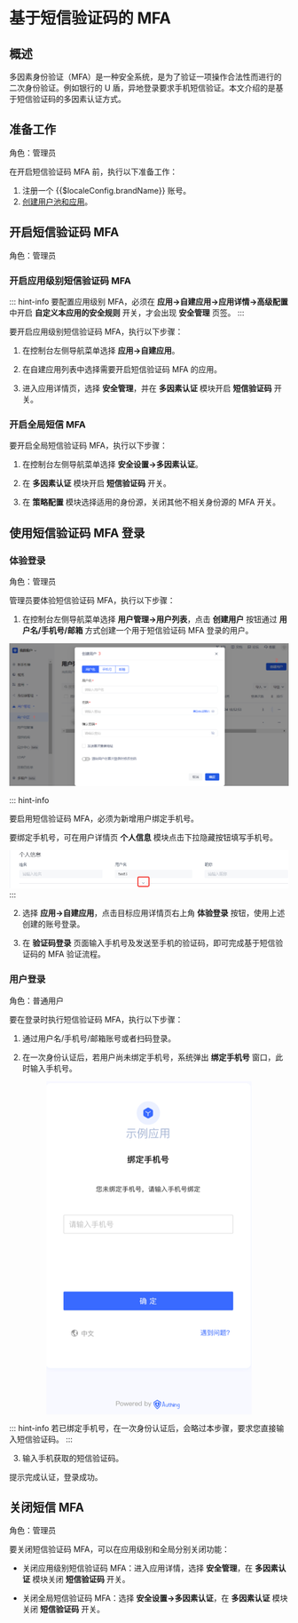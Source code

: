 # 基于短信验证码的 MFA

<LastUpdated/>

## 概述

多因素身份验证（MFA）是一种安全系统，是为了验证一项操作合法性而进行的二次身份验证。例如银行的 U 盾，异地登录要求手机短信验证。本文介绍的是基于短信验证码的多因素认证方式。

## 准备工作

角色：管理员

在开启短信验证码 MFA 前，执行以下准备工作：

1. <a :href="`${$themeConfig.consoleDomain}`">注册一个 {{$localeConfig.brandName}} 账号</a>。
2. [创建用户池和应用](/guides/basics/authenticate-first-user/use-hosted-login-page.md)。

## 开启短信验证码 MFA

角色：管理员

### 开启应用级别短信验证码 MFA

::: hint-info
要配置应用级别 MFA，必须在 **应用->自建应用->应用详情->高级配置** 中开启 **自定义本应用的安全规则** 开关，才会出现 **安全管理** 页签。
:::

要开启应用级别短信验证码 MFA，执行以下步骤：

1. 在控制台左侧导航菜单选择 **应用->自建应用**。

2. 在自建应用列表中选择需要开启短信验证码 MFA 的应用。

3. 进入应用详情页，选择 **安全管理**，并在 **多因素认证** 模块开启 **短信验证码** 开关。

### 开启全局短信 MFA

要开启全局短信验证码 MFA，执行以下步骤：

1. 在控制台左侧导航菜单选择 **安全设置->多因素认证**。

2. 在 **多因素认证** 模块开启 **短信验证码** 开关。

3. 在 **策略配置** 模块选择适用的身份源，关闭其他不相关身份源的 MFA 开关。

## 使用短信验证码 MFA 登录

### 体验登录

角色：管理员

管理员要体验短信验证码 MFA，执行以下步骤：

1. 在控制台左侧导航菜单选择 **用户管理->用户列表**，点击 **创建用户** 按钮通过 **用户名/手机号/邮箱** 方式创建一个用于短信验证码 MFA 登录的用户。

![](./images/create-user.png)

::: hint-info

要启用短信验证码 MFA，必须为新增用户绑定手机号。

要绑定手机号，可在用户详情页 **个人信息** 模块点击下拉隐藏按钮填写手机号。

![](./images/unhide-button.png)
:::

2. 选择 **应用->自建应用**，点击目标应用详情页右上角 **体验登录** 按钮，使用上述创建的账号登录。

3. 在 **验证码登录** 页面输入手机号及发送至手机的验证码，即可完成基于短信验证码的 MFA 验证流程。

### 用户登录

角色：普通用户

要在登录时执行短信验证码 MFA，执行以下步骤：

1. 通过用户名/手机号/邮箱账号或者扫码登录。

2. 在一次身份认证后，若用户尚未绑定手机号，系统弹出 **绑定手机号** 窗口，此时输入手机号。

<img src="./images/Xnip2021-03-04_15-30-05.png" height=600 style="display:block;margin: 0 auto;">

::: hint-info
若已绑定手机号，在一次身份认证后，会略过本步骤，要求您直接输入短信验证码。
:::

3. 输入手机获取的短信验证码。

提示完成认证，登录成功。

## 关闭短信 MFA

角色：管理员

要关闭短信验证码 MFA，可以在应用级别和全局分别关闭功能：

* 关闭应用级别短信验证码 MFA：进入应用详情，选择 **安全管理**，在 **多因素认证** 模块关闭 **短信验证码** 开关。

* 关闭全局短信验证码 MFA：选择 **安全设置->多因素认证**，在 **多因素认证** 模块关闭 **短信验证码** 开关。

